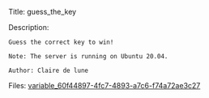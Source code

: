 Title: guess_the_key

Description:
```
Guess the correct key to win!

Note: The server is running on Ubuntu 20.04.

Author: Claire de lune
```

Files: [variable_60f44897-4fc7-4893-a7c6-f74a72ae3c27](https://github.com/Coder-Here/ShaktiCTF/blob/main/Pwn/guess_the_key/variable_60f44897-4fc7-4893-a7c6-f74a72ae3c27)
